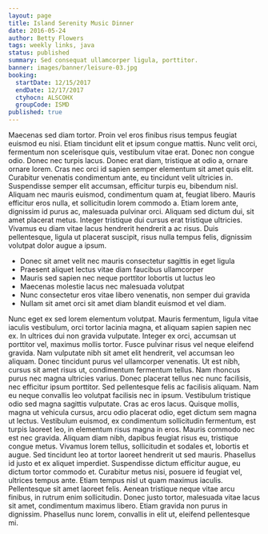 ```yaml
---
layout: page
title: Island Serenity Music Dinner
date: 2016-05-24
author: Betty Flowers
tags: weekly links, java
status: published
summary: Sed consequat ullamcorper ligula, porttitor.
banner: images/banner/leisure-03.jpg
booking:
  startDate: 12/15/2017
  endDate: 12/17/2017
  ctyhocn: ALSCOHX
  groupCode: ISMD
published: true
---
```

Maecenas sed diam tortor. Proin vel eros finibus risus tempus feugiat euismod eu nisi. Etiam tincidunt elit et ipsum congue mattis. Nunc velit orci, fermentum non scelerisque quis, vestibulum vitae erat. Donec non congue odio. Donec nec turpis lacus. Donec erat diam, tristique at odio a, ornare ornare lorem. Cras nec orci id sapien semper elementum sit amet quis elit. Curabitur venenatis condimentum ante, eu tincidunt velit ultricies in. Suspendisse semper elit accumsan, efficitur turpis eu, bibendum nisl.
Aliquam nec mauris euismod, condimentum quam at, feugiat libero. Mauris efficitur eros nulla, et sollicitudin lorem commodo a. Etiam lorem ante, dignissim id purus ac, malesuada pulvinar orci. Aliquam sed dictum dui, sit amet placerat metus. Integer tristique dui cursus erat tristique ultricies. Vivamus eu diam vitae lacus hendrerit hendrerit a ac risus. Duis pellentesque, ligula ut placerat suscipit, risus nulla tempus felis, dignissim volutpat dolor augue a ipsum.

* Donec sit amet velit nec mauris consectetur sagittis in eget ligula
* Praesent aliquet lectus vitae diam faucibus ullamcorper
* Mauris sed sapien nec neque porttitor lobortis ut luctus leo
* Maecenas molestie lacus nec malesuada volutpat
* Nunc consectetur eros vitae libero venenatis, non semper dui gravida
* Nullam sit amet orci sit amet diam blandit euismod et vel diam.

Nunc eget ex sed lorem elementum volutpat. Mauris fermentum, ligula vitae iaculis vestibulum, orci tortor lacinia magna, et aliquam sapien sapien nec ex. In ultrices dui non gravida vulputate. Integer ex orci, accumsan ut porttitor vel, maximus mollis tortor. Fusce pulvinar risus vel neque eleifend gravida. Nam vulputate nibh sit amet elit hendrerit, vel accumsan leo aliquam. Donec tincidunt purus vel ullamcorper venenatis. Ut est nibh, cursus sit amet risus ut, condimentum fermentum tellus. Nam rhoncus purus nec magna ultricies varius. Donec placerat tellus nec nunc facilisis, nec efficitur ipsum porttitor. Sed pellentesque felis ac facilisis aliquam. Nam eu neque convallis leo volutpat facilisis nec in ipsum. Vestibulum tristique odio sed magna sagittis vulputate. Cras ac eros lacus. Quisque mollis, magna ut vehicula cursus, arcu odio placerat odio, eget dictum sem magna ut lectus. Vestibulum euismod, ex condimentum sollicitudin fermentum, est turpis laoreet leo, in elementum risus magna in eros.
Mauris commodo nec est nec gravida. Aliquam diam nibh, dapibus feugiat risus eu, tristique congue metus. Vivamus lorem tellus, sollicitudin et sodales et, lobortis et augue. Sed tincidunt leo at tortor laoreet hendrerit ut sed mauris. Phasellus id justo et ex aliquet imperdiet. Suspendisse dictum efficitur augue, eu dictum tortor commodo et. Curabitur metus nisi, posuere id feugiat vel, ultrices tempus ante. Etiam tempus nisl ut quam maximus iaculis. Pellentesque sit amet laoreet felis. Aenean tristique neque vitae arcu finibus, in rutrum enim sollicitudin. Donec justo tortor, malesuada vitae lacus sit amet, condimentum maximus libero. Etiam gravida non purus in dignissim. Phasellus nunc lorem, convallis in elit ut, eleifend pellentesque mi.
